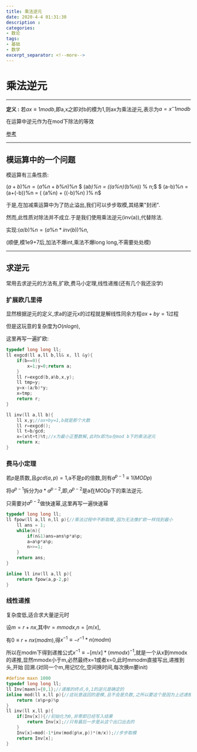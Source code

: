 ```yaml
---
title: 乘法逆元
date: 2020-4-4 01:31:30
description : 
categories:
- 数论
tags:
- 基础
- 数学
excerpt_separator: <!--more-->
---
```

# 乘法逆元

-----

**定义 :** 若$ax\equiv1modb$,即a,x之即对b的模为1,则ax为乘法逆元,表示为$a=x^-1mod b$

在运算中逆元作为在mod下除法的等效

[参考](https://www.zhihu.com/search?type=content&q=%E4%B9%98%E6%B3%95%E9%80%86%E5%85%83%E6%9C%89%E4%BB%80%E4%B9%88%E7%94%A8)

-----------

## 模运算中的一个问题

模运算有三条性质:

$(a+b)\%n = (a\%n + b\%n)\% n$
$ (a*b)\%n = ((a\%n)*(b\%n)) \% n;$
$ (a-b)\%n = (a+(-b))\%n = ( (a\%n) + ((-b)\%n) )\% n$

于是,在加减乘运算中为了防止溢出,我们可以步步取模,其结果"封闭".

然而,此性质对除法并不成立.于是我们使用乘法逆元(inv(a)),代替除法.
<!--more-->
实现:$(a/b)\%n = (a\%n*inv(b))\%n$,

(顺便,模1e9+7后,加法不爆int,乘法不爆long long,不需要处处模)

------------

## 求逆元

常用去求逆元的方法有,扩欧,费马小定理,线性递推(还有几个我还没学)

### 扩展欧几里得

显然根据逆元的定义,求a的逆元x的过程就是解线性同余方程$ax+by=1$过程

但是这玩意的复杂度为$O(nlogn)$,

这里再写一遍扩欧:

```cpp
typedef long long ll;
ll exgcd(ll a,ll b,ll& x, ll &y){
	if(b==0){
		x=1;y=0;return a;
    }
    ll r=exgcd(b,a%b,x,y);
    ll tmp=y;
    y=x-(a/b)*y;
    x=tmp;
    return r;
}

ll inv(ll a,ll b){
    ll x,y;//ax+by=1,b就是那个大数
    ll r=exgcd();
    ll t=b/gcd;
    x=(x%t+t)%t;//x为最小正整数解,此时x即为a在mod b下的乘法逆元
	return x;
}
```

### 费马小定理

若$p$是质数,且$gcd(a,p)=1$,a不是p的倍数,则有$a^{p-1}\equiv1 (MODp)$

将$a^{p-1}$拆分为$a*a^{p-2}$,即,$a^{p-2}$是a在MODp下的乘法逆元.

只需要对$a^{p-2}$做快速幂,这里再写一遍快速幂

```cpp
typedef long long ll;
ll fpow(ll a,ll n,ll p){//乘法过程中不断取模,因为无法像扩欧一样找到最小
    ll ans = 1;
    while(n){
		if(n&1)ans=ans%p*a%p;
        a=a%p*a%p;
        n>>=1;
    }
    return ans;
}

inline ll inv(ll a,ll p){
	return fpow(a,p-2,p)
}
```

### 线性递推

复杂度低,适合求大量逆元时

设$m=r+nx$,其中$r=mmodx$,$n=[m/x]$,

有$0\equiv r+nx(mod m)$,得$x^{-1}\equiv -r^{-1}*n (modm)$

所以在modm下得到递推公式$x^{-1} \equiv -[m/x]*(mmodx)^{-1}$,就是一个从x到mmodx的递推,显然mmodx小于m,必然最终x=1或者x=0,此时mmodm直接写出,递推到头,开始 回溯.(对同一个m,用记忆化,空间换时间,每次换m要init)

```cpp
#define maxn 1000
typedef long long ll;
ll Inv[maxn]={0,1};//递推的终点,0,1的逆元是确定的
inline mod(ll x,ll p){//这玩意返回的是模,且不会是负数,之所以要这个是因为上述递推式是mod m下的,会有负数,而我们希望得到正的模
    return (x%p+p)%p
}
ll inv(ll x,ll p){
	if(Inv[x]){//初始化为0,非零即已经写入结果
        return Inv[x];//只有最后一步是从这个出口出去的
    }
    Inv[x]=mod(-1*inv(mod(p%x,p))*(m/x));//步步取模
    return Inv[x];
}
```



